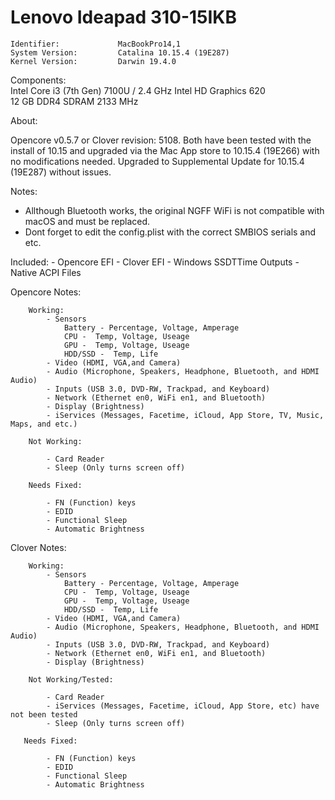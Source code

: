 # Lenovo Ideapad 310-15IKB


    Identifier:             MacBookPro14,1  
    System Version:         Catalina 10.15.4 (19E287) 
    Kernel Version:         Darwin 19.4.0

Components:          
                                Intel Core i3 (7th Gen) 7100U / 2.4 GHz
                                Intel HD Graphics 620          
                                12 GB DDR4 SDRAM 2133 MHz

About:

Opencore v0.5.7 or Clover revision: 5108.  Both have been tested with the install of 10.15 and upgraded via the Mac App store 
to 10.15.4 (19E266) with no modifications needed. Upgraded to Supplemental Update for 10.15.4 (19E287) without issues.

Notes:

- Allthough Bluetooth works, the original NGFF WiFi is not compatible with macOS and must be replaced.
- Dont forget to edit the config.plist with the correct SMBIOS serials and etc.  

Included:
    - Opencore EFI
    - Clover EFI
    - Windows SSDTTime Outputs
    - Native ACPI Files

Opencore Notes:

        Working:
            - Sensors 
                Battery - Percentage, Voltage, Amperage 
                CPU -  Temp, Voltage, Useage
                GPU -  Temp, Voltage, Useage 
                HDD/SSD -  Temp, Life
            - Video (HDMI, VGA,and Camera)
            - Audio (Microphone, Speakers, Headphone, Bluetooth, and HDMI Audio)
            - Inputs (USB 3.0, DVD-RW, Trackpad, and Keyboard)
            - Network (Ethernet en0, WiFi en1, and Bluetooth)
            - Display (Brightness)      
            - iServices (Messages, Facetime, iCloud, App Store, TV, Music, Maps, and etc.)    

        Not Working:

            - Card Reader
            - Sleep (Only turns screen off)

        Needs Fixed:

            - FN (Function) keys
            - EDID
            - Functional Sleep
            - Automatic Brightness


Clover Notes:

        Working:
            - Sensors 
                Battery - Percentage, Voltage, Amperage 
                CPU -  Temp, Voltage, Useage
                GPU -  Temp, Voltage, Useage 
                HDD/SSD -  Temp, Life
            - Video (HDMI, VGA,and Camera)
            - Audio (Microphone, Speakers, Headphone, Bluetooth, and HDMI Audio)
            - Inputs (USB 3.0, DVD-RW, Trackpad, and Keyboard)
            - Network (Ethernet en0, WiFi en1, and Bluetooth)
            - Display (Brightness)
	    
        Not Working/Tested:

            - Card Reader
            - iServices (Messages, Facetime, iCloud, App Store, etc) have not been tested
            - Sleep (Only turns screen off)

       Needs Fixed:

            - FN (Function) keys
            - EDID
            - Functional Sleep
            - Automatic Brightness


